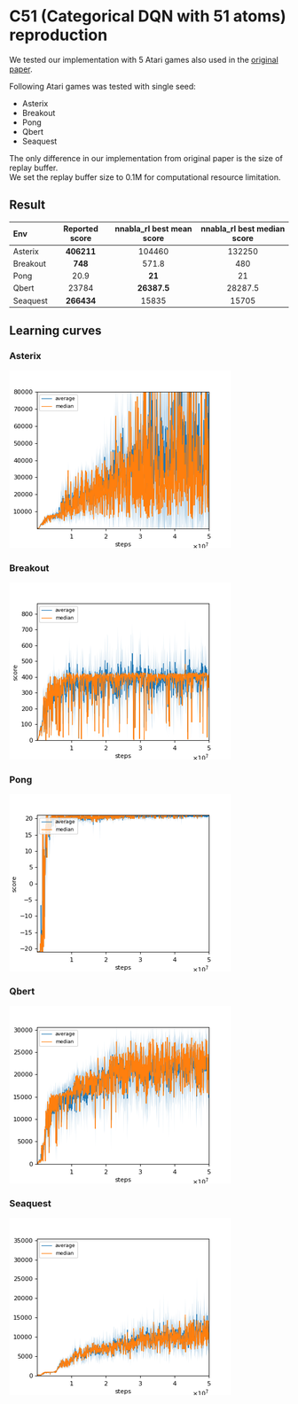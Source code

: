 # C51 (Categorical DQN with 51 atoms) reproduction

We tested our implementation with 5 Atari games also used in the [original paper](https://arxiv.org/pdf/1707.06887.pdf).

Following Atari games was tested with single seed:

- Asterix
- Breakout
- Pong
- Qbert
- Seaquest

The only difference in our implementation from original paper is the size of replay buffer. </br>
We set the replay buffer size to 0.1M for computational resource limitation.

## Result

|Env|Reported score|nnabla_rl best mean score|nnabla_rl best median score|
|:---|:---:|:---:|:---:|
|Asterix|**406211**|104460|132250|
|Breakout|**748**|571.8|480|
|Pong|20.9|**21**|21|
|Qbert|23784|**26387.5**|28287.5|
|Seaquest|**266434**|15835|15705|

## Learning curves

### Asterix

![Asterix Result](reproduction_results/Asterix/AsterixResult.png)

### Breakout

![Breakout Result](reproduction_results/Breakout/BreakoutResult.png)

### Pong

![Pong Result](reproduction_results/Pong/PongResult.png)

### Qbert

![Qbert Result](reproduction_results/Qbert/QbertResult.png)

### Seaquest

![Seaquest Result](reproduction_results/Seaquest/SeaquestResult.png)